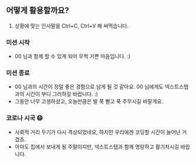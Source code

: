 ## 어떻게 활용할까요?
1) 상황에 맞는 인사말을 Ctrl+C, Ctrl+V 해 써먹습니다.

### 미션 시작
- 00 님과 함께 할 수 있게 되어 무척 기쁜 마음입니다. :)

### 미션 종료  
- 00 님과의 시간이 정말 좋은 경험으로 남게 될 것 같아요. 00 님에게도 넥스트스탭과의 시간이 부디 그러하길 바랍니다. :)
- 그동안 너무 고생하셨고, 오늘만큼은 발 쭉 뻗고 푹 주무시길 바랄게요.

### 코로나 시국 😷
- 사회적 거리 두기가 다시 격상되었네요, 하지만 우리에겐 코딩할 시간이 늘어난 거겠죠.
- 아마도 집에서 보내게 될 주말이지만, 넥스트스탭과 함께 명랑하고 활기차시길 바랍니다.